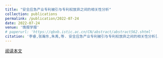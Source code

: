 ```yaml
---
title: "安全应急产业专利被引与专利权放弃之间的相关性分析"
collection: publications
permalink: /publication/2022-07-24
date: 2022-07-24
venue: '情报学报'
# paperurl: 'https://qbxb.istic.ac.cn/CN/abstract/abstract562.shtml'
citation: '李睿,张瀚东,朱禹,等. 安全应急产业专利被引与专利权放弃之间的相关性分析[J].情报学报,2022,41(07):676-683.'
---
```


[阅读本文](./pdfs/安全应急产业专利被引与专利权放弃之间的相关性分析.pdf)

<!-- 引用本文: 李睿, 张瀚东, 朱禹, 龙瑞. 安全应急产业专利被引与专利权放弃之间的相关性分析[J]. 情报学报,2022,41(07):676-683. -->